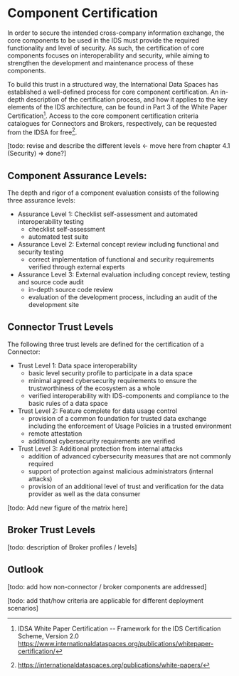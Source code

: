 # Component Certification

In order to secure the intended cross-company information exchange, the core components to be used in the IDS must provide the required
functionality and level of security. As such, the certification of core
components focuses on interoperability and security, while aiming to
strengthen the development and maintenance process of these components.

To build this trust in a structured way, the International Data Spaces
has established a well-defined process for core component certification.
An in-depth description of the certification process, and how it applies
to the key elements of the IDS architecture, can be found in Part 3 of
the White Paper Certification[^5]. Access to the core component certification
criteria catalogues for Connectors and Brokers, respectively, can be requested from the IDSA for free[^6].

[todo: revise and describe the different levels <- move here from chapter 4.1 (Security) => done?]  
## Component Assurance Levels:
The depth and rigor of a component evaluation consists of the following three assurance levels:
* Assurance Level 1: Checklist self-assessment and automated interoperability testing
	* checklist self-assessment 
	* automated test suite
* Assurance Level 2: External concept review including functional and security testing
	* correct implementation of functional and security requirements verified through external experts
* Assurance Level 3: External evaluation including concept review, testing and source code audit
	* in-depth source code review 
	* evaluation of the development process, including an audit of the development site

## Connector Trust Levels
The following three trust levels are defined for the certification of a Connector:
* Trust Level 1: Data space interoperability
	* basic level security profile to participate in a data space
    * minimal agreed cybersecurity requirements to ensure the trustworthiness of the ecosystem as a whole 
	* verified interoperability with IDS-components and compliance to the basic rules of a data space
* Trust Level 2: Feature complete for data usage control
	* provision of a common foundation for trusted data exchange including the enforcement of Usage Policies in a trusted environment
	* remote attestation
	* additional cybersecurity requirements are verified
* Trust Level 3: Additional protection from internal attacks
	* addition of advanced cybersecurity measures that are not commonly required
	* support of protection against malicious administrators (internal attacks)
	* provision of an additional level of trust and verification for the data provider as well as the data consumer

[todo: Add new figure of the matrix here]

## Broker Trust Levels
[todo: description of Broker profiles / levels]

## Outlook
[todo: add how non-connector / broker components are addressed]

[todo: add that/how criteria are applicable for different deployment scenarios]


[^5]: IDSA White Paper Certification -- Framework for the IDS
    Certification Scheme, Version 2.0
    https://www.internationaldataspaces.org/publications/whitepaper-certification/
[^6]: https://internationaldataspaces.org/publications/white-papers/
